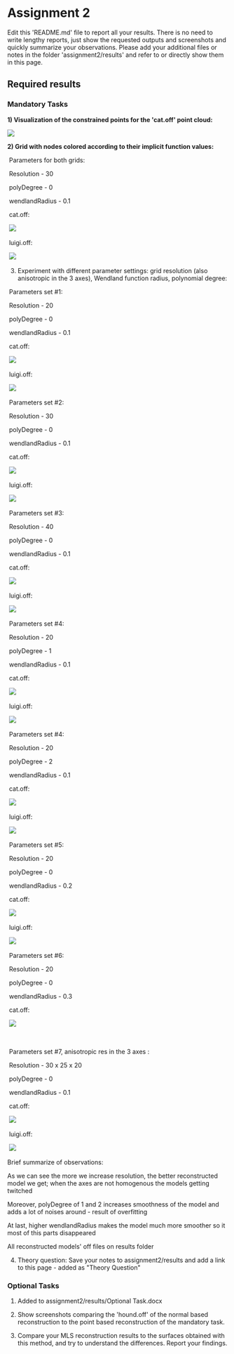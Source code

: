 # Assignment 2

Edit this 'README.md' file to report all your results. There is no need to write lengthy reports, just show the requested outputs and screenshots and quickly summarize your observations. Please add your additional files or notes in the folder 'assignment2/results' and refer to or directly show them in this page.

## Required results

### Mandatory Tasks
**1) Visualization of the constrained points for the 'cat.off' point cloud:**

![](https://github.com/HaifaGraphicsCourses/geometryprocessing2021-sagigvili/blob/master/assignment2/images/1.png?raw=true)

**2) Grid with nodes colored according to their implicit function values:**

​		Parameters for both grids: 

​			Resolution - 30

​			polyDegree - 0

​			wendlandRadius - 0.1

​		cat.off:

​			![](https://github.com/HaifaGraphicsCourses/geometryprocessing2021-sagigvili/blob/master/assignment2/images/2.png?raw=true)



​		luigi.off:

​			![](https://github.com/HaifaGraphicsCourses/geometryprocessing2021-sagigvili/blob/master/assignment2/images/3.png?raw=true)

3) Experiment with different parameter settings: grid resolution (also anisotropic in the 3 axes), Wendland function radius, polynomial degree:

​		Parameters set #1:

​			Resolution - 20

​			polyDegree - 0

​			wendlandRadius - 0.1	

​		cat.off:

​			![](https://github.com/HaifaGraphicsCourses/geometryprocessing2021-sagigvili/blob/master/assignment2/images/4.png?raw=true)



​		luigi.off:

​			![](https://github.com/HaifaGraphicsCourses/geometryprocessing2021-sagigvili/blob/master/assignment2/images/5.png?raw=true)



​		Parameters set #2:

​			Resolution - 30

​			polyDegree - 0

​			wendlandRadius - 0.1	

​		cat.off:

​			![](https://github.com/HaifaGraphicsCourses/geometryprocessing2021-sagigvili/blob/master/assignment2/images/6.png?raw=true)



​		luigi.off:

​			![](https://github.com/HaifaGraphicsCourses/geometryprocessing2021-sagigvili/blob/master/assignment2/images/7.png?raw=true)



​		Parameters set #3:

​			Resolution - 40

​			polyDegree - 0

​			wendlandRadius - 0.1	

​		cat.off:

​			![](https://github.com/HaifaGraphicsCourses/geometryprocessing2021-sagigvili/blob/master/assignment2/images/8.png?raw=true)



​		luigi.off:

​			![](https://github.com/HaifaGraphicsCourses/geometryprocessing2021-sagigvili/blob/master/assignment2/images/9.png?raw=true)





​		Parameters set #4:

​			Resolution - 20

​			polyDegree - 1

​			wendlandRadius - 0.1	

​		cat.off:

​			![](https://github.com/HaifaGraphicsCourses/geometryprocessing2021-sagigvili/blob/master/assignment2/images/10.png?raw=true)



​		luigi.off:

​			![](https://github.com/HaifaGraphicsCourses/geometryprocessing2021-sagigvili/blob/master/assignment2/images/11.png?raw=true)



​		Parameters set #4:

​			Resolution - 20

​			polyDegree - 2

​			wendlandRadius - 0.1	

​		cat.off:

​			![](https://github.com/HaifaGraphicsCourses/geometryprocessing2021-sagigvili/blob/master/assignment2/images/12.png?raw=true)



​		luigi.off:

​			![](https://github.com/HaifaGraphicsCourses/geometryprocessing2021-sagigvili/blob/master/assignment2/images/13.png?raw=true)



​		Parameters set #5:

​			Resolution - 20

​			polyDegree - 0

​			wendlandRadius - 0.2	

​		cat.off:

​			![](https://github.com/HaifaGraphicsCourses/geometryprocessing2021-sagigvili/blob/master/assignment2/images/14.png?raw=true)



​		luigi.off:

​			![](https://github.com/HaifaGraphicsCourses/geometryprocessing2021-sagigvili/blob/master/assignment2/images/15.png?raw=true)



​		Parameters set #6:

​			Resolution - 20

​			polyDegree - 0

​			wendlandRadius - 0.3	

​		cat.off:

​			![](https://github.com/HaifaGraphicsCourses/geometryprocessing2021-sagigvili/blob/master/assignment2/images/16.png?raw=true)

​			

​		Parameters set #7, anisotropic res in the 3 axes :

​			Resolution - 30 x 25 x 20

​			polyDegree - 0

​			wendlandRadius - 0.1	

​		cat.off:

​			![](https://github.com/HaifaGraphicsCourses/geometryprocessing2021-sagigvili/blob/master/assignment2/images/17.png?raw=true)



​		luigi.off:

​			![](https://github.com/HaifaGraphicsCourses/geometryprocessing2021-sagigvili/blob/master/assignment2/images/18.png?raw=true)

Brief summarize of observations:

As we can see the more we increase resolution, the better reconstructed model we get; when the axes are not homogenous the models getting twitched

Moreover, polyDegree of 1 and 2 increases smoothness of the model and adds a lot of noises around - result of overfitting 

At last, higher wendlandRadius makes the model much more smoother so it most of this parts disappeared

All reconstructed models' off files on results folder		

4) Theory question: Save your notes to assignment2/results and add a link to this page - added as "Theory Question"

### Optional Tasks

1) Added to assignment2/results/Optional Task.docx

2) Show screenshots comparing the 'hound.off' of the normal based reconstruction to the point based reconstruction of the mandatory task.

3) Compare your MLS reconstruction results to the surfaces obtained with this method, and try to understand the differences. Report your findings.
